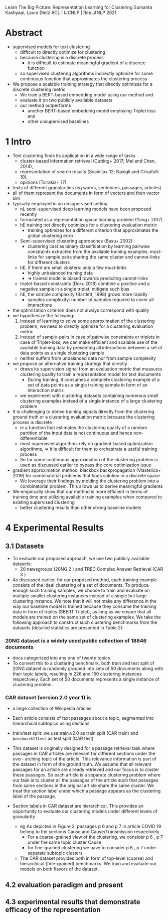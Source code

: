 Learn The Big Picture: Representation Learning for Clustering
Sumanta Kashyapi, Laura Dietz
ACL | IJCNLP | RepL4NLP 2021

# Abstract

* supervised models for text clustering
  * difficult to directly optimize for clustering
  * because clustering is a discrete process
    * it is difficult to estimate meaningful gradient of a discrete function
  * so supervised clustering algorithms indirectly optimize for
    some continuous function that approximates the clustering process
* We propose a scalable training strategy that
  directly optimizes for a discrete clustering metric
  * We train a BERT-based embedding model using our method and
  * evaluate it on two publicly available datasets
  * our method outperforms
    * another BERT-based embedding model employing Triplet loss and
    * other unsupervised baselines

# 1 Intro

* Text clustering finds its application in a wide range of tasks
  * cluster-based information retrieval (Cutting+ 2017; Mei and Chen, 2014),
  * representation of search results (Scaiella+ 12; Navigli and Crisafulli 10),
  * opinions (Tsirakis+ 17)
* texts of different granularities (eg words, sentences, passages, articles)
* all of them represent the documents in form of vectors and then vector sim
* typically employed in an unsupervised setting
  * nL semi-supervised deep learning models have been proposed recently
  * formulated as a representation space learning problem (Yang+ 2017)
  * hE training not directly optimizes for a clustering evaluation metric
    * training optimizes for a different criterion
      that approximates the global clustering error
  * Semi-supervised clustering approaches (Basu+ 2002)
    * clustering cast as binary classification by learning
      pairwise constraints extracted from the available training examples:
      must-links for sample pairs sharing the same cluster and
      cannot-links for different clusters
  * hE, if there are small clusters: only a few must-links
    * highly unbalanced training data
    * => trained model is biased towards predicitng cannot-links
  * triplet-based constraints (Dor+ 2018) combine
    a positive and a negative sample in a single triplet, mitigate such bias
  * hE, the sample complexity (Bartlett, 1998) grows more rapidly
    * samples complexity: number of samples required to cover all interactions
* the optimization criterion does not always correspond with quality
* we hypothesize the following:
  1. Instead of learning to solve some approximation of the clustering problem,
     we need to directly optimize for a clustering evaluation metric
  2. Instead of sample-pairs in case of pairwise constraints
    or triplets in case of Triplet-loss, we can
    make efficient and scalable use of the available training data by
    presenting all interactions between a set of data points
    as a single clustering sample
    * neither suffers from unbalanced data nor from sample complexity
* we propose an alternative training strategy that directly
  * draws its supervision signal from an evaluation metric that measures
    clustering quality to train a representation model for text documents
    * During training, it consumes a complete clustering example of a set of
      data points as a single training sample in form of an interaction matrix
  * we experiment with clustering datasets containing numerous small clustering
    examples instead of a single instance of a large clustering problem
* It is challenging to derive training signals directly from the clustering
  ground truth or a clustering evaluation metric
  because the clustering process is discrete
  * ie a function that estimates the clustering quality of a random partition
    of the input data is not continuous and hence non-differentiable
  * most supervised algorithms rely on gradient-based optimization algorithms,
    => it is difficult for them to orchestrate a useful training process
  * So far some continuous approximation of the clustering problem is used
    as discussed earlier to bypass the core optimization issue
* gradient approximation method, blackbox backpropagation (Vlastelica+ 2019)
  for combinatorial problems that finds solution in a discrete space
  * We leverage their findings by molding the clustering problem into a
    combinatorial problem.  This allows us to derive meaningful gradients
* We empirically show that
  our method is more efficient in terms of training time and utilizing
  available training examples when compared to existing supervised clustering
  * better clustering results than other strong baseline models

# 4 Experimental Results

## 3.1 Datasets

* To evaluate our proposed approach, we use two publicly available datasets:
  * 20 newsgroups (20NG 2 ) and TREC Complex Answer Retrieval (CAR 3 )
* As discussed earlier, for our proposed method, each training example consists
  of the ideal clustering of a set of documents. To produce enough such
  training samples, we choose to train and evaluate on multiple smaller
  clustering instances instead of a single but large clustering instance. We
  note that it will not make any difference in the way our baseline model is
  trained because they consume the training data in form of triples (SBERT
  Triplet), as long as we ensure that all models are trained on the same set of
  clustering examples. We take the following approach to construct such
  clustering benchmarks from the datasets (detailed statistics are presented in
  Table 2):

### 20NG dataset is a widely used public collection of 18846 documents

* docs categorized into any one of twenty topics
* To convert this to a clustering benchmark, both train and test split of 20NG
  dataset is randomly grouped into sets of 50 documents along with their topic
  labels, resulting in 226 and 150 clustering instances respectively. Each set
  of 50 documents represents a single instance of clustering problem.

### CAR dataset (version 2.0 year 1) is

* a large collection of Wikipedia articles
* Each article consists of text passages about a topic, segmented into
  hierarchical subtopics using sections
* train/test split: we use train.v2.0 as train split (CAR train) and
  `benchmarkY1test` as test split (CAR test)
* This dataset is originally designed for a passage retrieval task where
  passages in CAR articles are relevant for different sections under the over-
  arching topic of the article. This relevance information is part of the
  dataset in form of the ground truth. We assume that all relevant passages for
  an article are already retrieved and our focus is to cluster these passages.
  So each article is a separate clustering problem where our task is to cluster
  all the passages of the article such that passages from same sections in the
  original article share the same cluster. We treat the section label under
  which a passage appears as the clustering label of the passage.

* Section labels in CAR dataset are hierarchical.  This provides an opportunity
  to evaluate our clustering models under different levels of granularity
  * eg As depicted in Figure 2, passages p 6 and p 7 in article COVID 19 belong
    to the sections Cause and Cause/Transmission respectively
    * For a coarse-grained view of the clustering, we consider p 6 , p 7 under
      the same topic cluster Cause
    * for fine-grained clustering we have to consider p 6 , p 7 under separate
      subtopic clusters
  * The CAR dataset provides both in form of top-level (coarse) and
    hierarchical (fine-grained) benchmarks. We train and evaluate our models on
    both flavors of the dataset.

## 4.2 evaluation paradigm and present

## 4.3 experimental results that demonstrate efficacy of the representation
